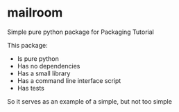 # mailroom

Simple pure python package for Packaging Tutorial

This package:

* Is pure python
* Has no dependencies
* Has a small library
* Has a command line interface script
* Has tests

So it serves as an example of a simple, but not too simple

